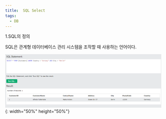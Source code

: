 ```yaml
---
title:  SQL Select
tags:
  - DB
---
```


1.SQL의 정의

SQL은 관계형 데이터베이스 관리 시스템을 조작할 때 사용하는 언어이다.

![](\image\sql_image.png){: width="50%" height="50%"}